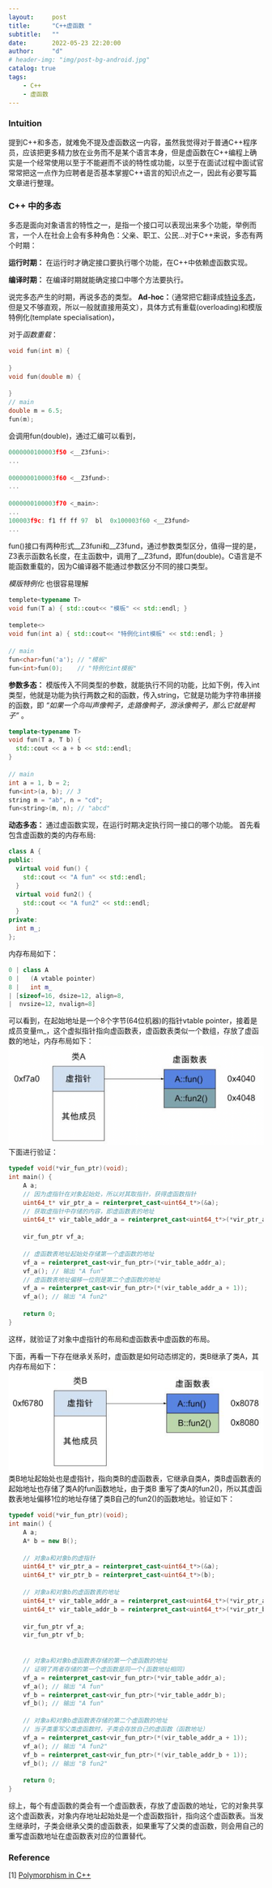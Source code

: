 ```yaml
---
layout:     post
title:      "C++虚函数 "
subtitle:   ""
date:       2022-05-23 22:20:00
author:     "d"
# header-img: "img/post-bg-android.jpg"
catalog: true
tags: 
    - C++
    - 虚函数
---
```


### Intuition

提到C++和多态，就难免不提及虚函数这一内容，虽然我觉得对于普通C++程序员，应该把更多精力放在业务而不是某个语言本身，但是虚函数在C++编程上确实是一个经常使用以至于不能避而不谈的特性或功能，以至于在面试过程中面试官常常把这一点作为应聘者是否基本掌握C++语言的知识点之一，因此有必要写篇文章进行整理。

### C++ 中的多态

多态是面向对象语言的特性之一，是指一个接口可以表现出来多个功能，举例而言，一个人在社会上会有多种角色：父亲、职工、公民...对于C++来说，多态有两个时期：

**运行时期：** 在运行时才确定接口要执行哪个功能，在C++中依赖虚函数实现。

**编译时期：** 在编译时期就能确定接口中哪个方法要执行。

说完多态产生的时期，再说多态的类型。
**Ad-hoc：**（通常把它翻译成[特设多态](https://zh.m.wikipedia.org/zh-hans/%E7%89%B9%E8%AE%BE%E5%A4%9A%E6%80%81)，但是又不够直观，所以一般就直接用英文），具体方式有重载(overloading)和模版特例化(template specialisation)，

对于*函数重载*：

```C++
void fun(int m) {
  
}
void fun(double m) {

}
// main
double m = 6.5;
fun(m);
```
会调用fun(double)，通过汇编可以看到，

```C++
0000000100003f50 <__Z3funi>:
...

0000000100003f60 <__Z3fund>:
...

0000000100003f70 <_main>:
...
100003f9c: f1 ff ff 97 	bl	0x100003f60 <__Z3fund>
...
```
fun()接口有两种形式__Z3funi和__Z3fund，通过参数类型区分，值得一提的是，Z3表示函数名长度，在主函数中，调用了__Z3fund，即fun(double)。C语言是不能函数重载的，因为C编译器不能通过参数区分不同的接口类型。

*模版特例化* 也很容易理解
```C++
templete<typename T>
void fun(T a) { std::cout<< "模板" << std::endl; }

templete<>
void fun(int a) { std::cout<< "特例化int模板" << std::endl; }

// main
fun<char>fun('a'); // "模板" 
fun<int>fun(0);    // "特例化int模板"
```

**参数多态：** 模版传入不同类型的参数，就能执行不同的功能，比如下例，传入int类型，他就是功能为执行两数之和的函数，传入string，它就是功能为字符串拼接的函数，即 *“如果一个鸟叫声像鸭子，走路像鸭子，游泳像鸭子，那么它就是鸭子”* 。
```C++
template<typename T>
void fun(T a, T b) {
  std::cout << a + b << std::endl;
}

// main
int a = 1, b = 2;
fun<int>(a, b); // 3
string m = "ab", n = "cd";
fun<string>(m, n); // "abcd"
```

**动态多态：** 通过虚函数实现，在运行时期决定执行同一接口的哪个功能。
首先看包含虚函数的类的内存布局:
```C++
class A {
public:
  virtual void fun() {
    std::cout << "A fun" << std::endl;
  }
  virtual void fun2() {
    std::cout << "A fun2" << std::endl;
  }
private:
  int m_;
};
```
内存布局如下：
```C++
0 | class A
0 |   (A vtable pointer)
8 |   int m_
| [sizeof=16, dsize=12, align=8,
|  nvsize=12, nvalign=8]
```
可以看到，在起始地址是一个8个字节(64位机器)的指针vtable pointer，接着是成员变量m_，这个虚拟指针指向虚函数表，虚函数表类似一个数组，存放了虚函数的地址，内存布局如下：
![类A虚函数内存布局](/img/virtual_fun_1.png)
下面进行验证：
```C++
typedef void(*vir_fun_ptr)(void);
int main() {
    A a;
    // 因为虚指针在对象起始处，所以对其取指针，获得虚函数指针
    uint64_t* vir_ptr_a = reinterpret_cast<uint64_t*>(&a); 
    // 获取虚指针中存储的内容，即虚函数表的地址
    uint64_t* vir_table_addr_a = reinterpret_cast<uint64_t*>(*vir_ptr_a);

    vir_fun_ptr vf_a;

    // 虚函数表地址起始处存储第一个虚函数的地址
    vf_a = reinterpret_cast<vir_fun_ptr>(*vir_table_addr_a);
    vf_a(); // 输出 "A fun"
    // 虚函数表地址偏移一位则是第二个虚函数的地址
    vf_a = reinterpret_cast<vir_fun_ptr>(*(vir_table_addr_a + 1));
    vf_a(); // 输出 "A fun2"
    
    return 0;
}
```
这样，就验证了对象中虚指针的布局和虚函数表中虚函数的布局。

下面，再看一下存在继承关系时，虚函数是如何动态绑定的，类B继承了类A，其内存布局如下：
![类B虚函数内存布局](/img/virtual_fun_2.png)
类B地址起始处也是虚指针，指向类B的虚函数表，它继承自类A，类B虚函数表的起始地址也存储了类A的fun函数地址，由于类B 重写了类A的fun2()，所以其虚函数表地址偏移1位的地址存储了类B自己的fun2()的函数地址。验证如下：
```C++
typedef void(*vir_fun_ptr)(void);
int main() {
    A a;
    A* b = new B();

    // 对象a和对象b的虚指针
    uint64_t* vir_ptr_a = reinterpret_cast<uint64_t*>(&a); 
    uint64_t* vir_ptr_b = reinterpret_cast<uint64_t*>(b); 

    // 对象a和对象b的虚函数表的地址
    uint64_t* vir_table_addr_a = reinterpret_cast<uint64_t*>(*vir_ptr_a);
    uint64_t* vir_table_addr_b = reinterpret_cast<uint64_t*>(*vir_ptr_b);

    vir_fun_ptr vf_a;
    vir_fun_ptr vf_b;


    // 对象a和对象b虚函数表存储的第一个虚函数的地址
    // 证明了两者存储的第一个虚函数是同一个(函数地址相同)
    vf_a = reinterpret_cast<vir_fun_ptr>(*vir_table_addr_a);
    vf_a(); // 输出 "A fun"
    vf_b = reinterpret_cast<vir_fun_ptr>(*vir_table_addr_b);
    vf_b(); // 输出 "A fun"

    // 对象a和对象b虚函数表存储的第二个虚函数的地址
    // 当子类重写父类虚函数时，子类会存放自己的虚函数（函数地址）
    vf_a = reinterpret_cast<vir_fun_ptr>(*(vir_table_addr_a + 1));
    vf_a(); // 输出 "A fun2"
    vf_b = reinterpret_cast<vir_fun_ptr>(*(vir_table_addr_b + 1));
    vf_b(); // 输出 "B fun2"
    
    return 0;
}
```
综上，每个有虚函数的类会有一个虚函数表，存放了虚函数的地址，它的对象共享这个虚函数表，对象内存地址起始处是一个虚函数指针，指向这个虚函数表。当发生继承时，子类会继承父类的虚函数表，如果重写了父类的虚函数，则会用自己的重写虚函数地址在虚函数表对应的位置替代。

### Reference
[1] [Polymorphism in C++](https://www.geeksforgeeks.org/polymorphism-in-c/)
